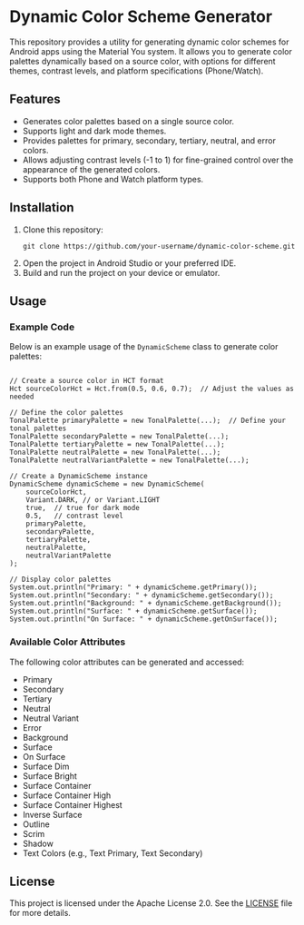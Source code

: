 <body>

<h1>Dynamic Color Scheme Generator</h1>

<p>This repository provides a utility for generating dynamic color schemes for Android apps using the Material You system. It allows you to generate color palettes dynamically based on a source color, with options for different themes, contrast levels, and platform specifications (Phone/Watch).</p>

<h2>Features</h2>
<ul>
    <li>Generates color palettes based on a single source color.</li>
    <li>Supports light and dark mode themes.</li>
    <li>Provides palettes for primary, secondary, tertiary, neutral, and error colors.</li>
    <li>Allows adjusting contrast levels (-1 to 1) for fine-grained control over the appearance of the generated colors.</li>
    <li>Supports both Phone and Watch platform types.</li>
</ul>

<h2>Installation</h2>
<ol>
    <li>Clone this repository:
        <pre><code>git clone https://github.com/your-username/dynamic-color-scheme.git</code></pre>
    </li>
    <li>Open the project in Android Studio or your preferred IDE.</li>
    <li>Build and run the project on your device or emulator.</li>
</ol>

<h2>Usage</h2>

<h3>Example Code</h3>
<p>Below is an example usage of the <code>DynamicScheme</code> class to generate color palettes:</p>

<pre><code>
// Create a source color in HCT format
Hct sourceColorHct = Hct.from(0.5, 0.6, 0.7);  // Adjust the values as needed

// Define the color palettes
TonalPalette primaryPalette = new TonalPalette(...);  // Define your tonal palettes
TonalPalette secondaryPalette = new TonalPalette(...);
TonalPalette tertiaryPalette = new TonalPalette(...);
TonalPalette neutralPalette = new TonalPalette(...);
TonalPalette neutralVariantPalette = new TonalPalette(...);

// Create a DynamicScheme instance
DynamicScheme dynamicScheme = new DynamicScheme(
    sourceColorHct,
    Variant.DARK, // or Variant.LIGHT
    true,  // true for dark mode
    0.5,   // contrast level
    primaryPalette,
    secondaryPalette,
    tertiaryPalette,
    neutralPalette,
    neutralVariantPalette
);

// Display color palettes
System.out.println("Primary: " + dynamicScheme.getPrimary());
System.out.println("Secondary: " + dynamicScheme.getSecondary());
System.out.println("Background: " + dynamicScheme.getBackground());
System.out.println("Surface: " + dynamicScheme.getSurface());
System.out.println("On Surface: " + dynamicScheme.getOnSurface());
</code></pre>

<h3>Available Color Attributes</h3>
<p>The following color attributes can be generated and accessed:</p>
<ul>
    <li>Primary</li>
    <li>Secondary</li>
    <li>Tertiary</li>
    <li>Neutral</li>
    <li>Neutral Variant</li>
    <li>Error</li>
    <li>Background</li>
    <li>Surface</li>
    <li>On Surface</li>
    <li>Surface Dim</li>
    <li>Surface Bright</li>
    <li>Surface Container</li>
    <li>Surface Container High</li>
    <li>Surface Container Highest</li>
    <li>Inverse Surface</li>
    <li>Outline</li>
    <li>Scrim</li>
    <li>Shadow</li>
    <li>Text Colors (e.g., Text Primary, Text Secondary)</li>
</ul>

<h2>License</h2>
<p>This project is licensed under the Apache License 2.0. See the <a href="LICENSE">LICENSE</a> file for more details.</p>

</body>
</html>
